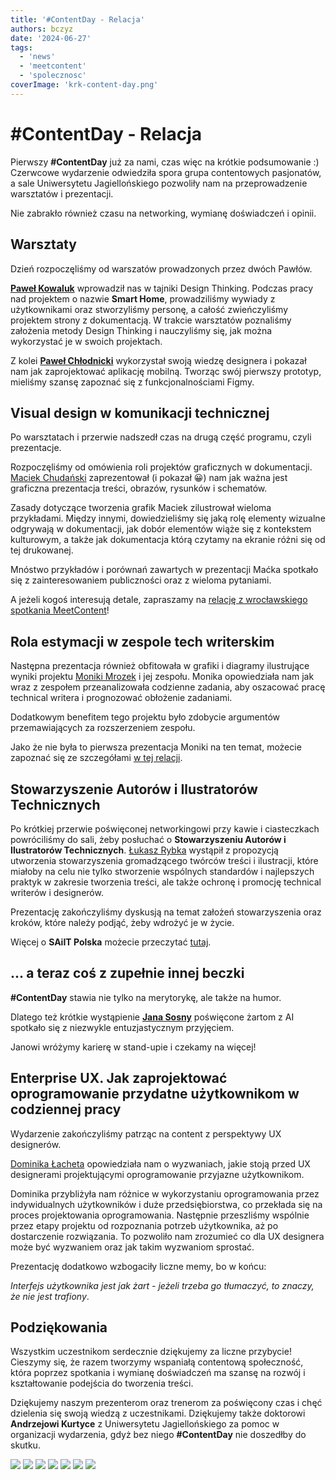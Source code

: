 ```yaml
---
title: '#ContentDay - Relacja'
authors: bczyz
date: '2024-06-27'
tags:
  - 'news'
  - 'meetcontent'
  - 'spolecznosc'
coverImage: 'krk-content-day.png'
---
```


# #ContentDay - Relacja

Pierwszy **#ContentDay** już za nami, czas więc na krótkie podsumowanie :) 
Czerwcowe wydarzenie odwiedziła spora grupa contentowych pasjonatów,
a sale Uniwersytetu Jagiellońskiego pozwoliły nam na przeprowadzenie warsztatów
i prezentacji.

Nie zabrakło również czasu na networking, wymianę doświadczeń i opinii.

<!--truncate-->

## Warsztaty 

Dzień rozpoczęliśmy od warszatów prowadzonych przez dwóch Pawłów. 

[**Paweł Kowaluk**](https://www.linkedin.com/in/pawel-kowaluk/) wprowadził nas w tajniki Design Thinking. 
Podczas pracy nad projektem o nazwie **Smart Home**, prowadziliśmy wywiady z użytkownikami oraz
stworzyliśmy personę, a całość zwieńczyliśmy projektem strony z dokumentacją.
W trakcie warsztatów poznaliśmy założenia metody Design Thinking i nauczyliśmy się, jak można
wykorzystać je w swoich projektach.

Z kolei [**Paweł Chłodnicki**](https://www.linkedin.com/in/pawelchlodnicki/) wykorzystał swoją wiedzę designera i pokazał nam jak
zaprojektować aplikację mobilną. Tworząc swój pierwszy prototyp, mieliśmy szansę zapoznać się z funkcjonalnościami Figmy.


## Visual design w komunikacji technicznej

Po warsztatach i przerwie nadszedł czas na drugą część programu, czyli prezentacje.

Rozpoczęliśmy od omówienia roli projektów graficznych w dokumentacji.
[Maciek Chudański](https://www.linkedin.com/in/maciekchudanski/) zaprezentował  (i
pokazał 😀) nam jak ważna jest graficzna prezentacja treści, obrazów, rysunków i
schematów.

Zasady dotyczące tworzenia grafik Maciek zilustrował wieloma przykładami. Między
innymi, dowiedzieliśmy się jaką rolę elementy wizualne odgrywają w dokumentacji,
jak dobór elementów wiąże się z kontekstem kulturowym, a także jak dokumentacja
którą czytamy na ekranie różni się od tej drukowanej.

Mnóstwo przykładów i porównań zawartych w prezentacji Maćka spotkało się z
zainteresowaniem publiczności oraz z wieloma pytaniami.

A jeżeli kogoś interesują detale, zapraszamy na [relację z wrocławskiego spotkania MeetContent](https://techwriter.pl/meet-content-wro-maj-2024-relacja#visual-design-w-komunikacji-technicznej)!

## Rola estymacji w zespole tech writerskim

Następna prezentacja również obfitowała w grafiki i diagramy ilustrujące wyniki projektu [Moniki Mrozek](https://www.linkedin.com/in/monika-mrozek/) i jej zespołu.
Monika opowiedziała nam jak wraz z zespołem przeanalizowała codzienne zadania, aby oszacować pracę technical writera i prognozować obłożenie zadaniami.

Dodatkowym benefitem tego projektu było zdobycie argumentów przemawiających za rozszerzeniem zespołu.

Jako że nie była to pierwsza prezentacja Moniki na ten temat, możecie zapoznać się ze szczegółami [w tej relacji](https://techwriter.pl/meet-content-wro-kwiecien-2024-relacja#estymacja).


## Stowarzyszenie Autorów i Ilustratorów Technicznych

Po krótkiej przerwie poświęconej networkingowi przy kawie i ciasteczkach powróciliśmy do sali, żeby posłuchać o
**Stowarzyszeniu Autorów i Ilustratorów Technicznych**.
[Łukasz Rybka](https://www.linkedin.com/in/%C5%82ukasz-rybka-364a81190/) wystąpił z propozycją utworzenia stowarzyszenia gromadzącego twórców treści i ilustracji, które
miałoby na celu nie tylko stworzenie wspólnych standardów i najlepszych praktyk w zakresie tworzenia treści, ale także ochronę i promocję technical writerów i designerów.

Prezentację zakończyliśmy dyskusją na temat założeń stowarzyszenia oraz kroków, które należy podjąć, żeby wdrożyć je w życie.

Więcej o **SAiIT Polska** możecie przeczytać [tutaj](https://www.linkedin.com/in/saiit-polska-03a008308/).

## ... a teraz coś z zupełnie innej beczki

**#ContentDay** stawia nie tylko na merytorykę, ale także na humor.

Dlatego też krótkie wystąpienie [**Jana Sosny**](https://www.linkedin.com/in/jan-sosna/)
poświęcone żartom z AI spotkało się z niezwykle entuzjastycznym przyjęciem.

Janowi wróżymy karierę w stand-upie i czekamy na więcej!

## Enterprise UX. Jak zaprojektować oprogramowanie przydatne użytkownikom w codziennej pracy

Wydarzenie zakończyliśmy patrząc na content z perspektywy UX designerów.

[Dominika Łacheta](https://www.linkedin.com/in/dominikalacheta/) opowiedziała nam o wyzwaniach, jakie stoją przed UX designerami projektującymi oprogramowanie przyjazne użytkownikom.

Dominika przybliżyła nam różnice w wykorzystaniu oprogramowania przez indywidualnych użytkowników i duże przedsiębiorstwa, co przekłada się na proces projektowania oprogramowania.
Następnie przeszliśmy wspólnie przez etapy projektu od rozpoznania potrzeb użytkownika, aż po dostarczenie rozwiązania.
To pozwoliło nam zrozumieć co dla UX designera może być wyzwaniem oraz jak takim wyzwaniom sprostać.

Prezentację dodatkowo wzbogaciły liczne memy, bo w końcu:

_Interfejs użytkownika jest jak żart - jeżeli trzeba go tłumaczyć, to znaczy, że nie jest trafiony_.

## Podziękowania

Wszystkim uczestnikom serdecznie dziękujemy za liczne przybycie! Cieszymy się, że razem tworzymy wspaniałą contentową społeczność, która poprzez spotkania i wymianę doświadczeń ma szansę na rozwój i kształtowanie podejścia do tworzenia treści.

Dziękujemy naszym prezenterom oraz trenerom za poświęcony czas i chęć dzielenia się swoją wiedzą z uczestnikami.
Dziękujemy także doktorowi **Andrzejowi Kurtyce** z Uniwersytetu Jagiellońskiego za pomoc w organizacji wydarzenia, gdyż bez niego **#ContentDay** nie doszedłby do skutku.

![](images/warsztaty.jpg) ![](images/maciek_prez.jpg) ![](images/monika_prez.jpg) ![](images/people.jpg) ![](images/networking.jpg) ![](images/łukasz_prez.jpg) ![](images/dominika_prez.jpg)